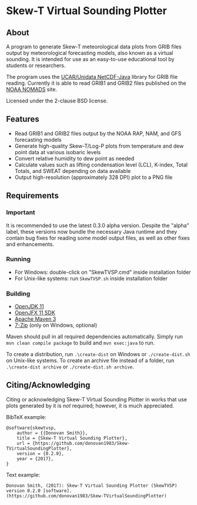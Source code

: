 # Skew-T Virtual Sounding Plotter

## About

A program to generate Skew-T meteorological data plots from GRIB files output by 
meteorological forecasting models, also known as a virtual sounding.
It is intended for use as an easy-to-use educational tool by students or
researchers.

The program uses the
[UCAR/Unidata NetCDF-Java](http://www.unidata.ucar.edu/software/thredds/current/netcdf-java/)
library for GRIB file reading.
Currently it is able to read GRIB1 and GRIB2 files published on the
[NOAA NOMADS](http://nomads.ncdc.noaa.gov/data.php?name=access) site.

Licensed under the 2-clause BSD license.

## Features

* Read GRIB1 and GRIB2 files output by the NOAA RAP, NAM, and GFS forecasting
  models
* Generate high-quality Skew-T/Log-P plots from temperature and dew point data
  at various isobaric levels
* Convert relative humidity to dew point as needed
* Calculate values such as lifting condensation level (LCL), K-index,
  Total Totals, and SWEAT depending on data available
* Output high-resolution (approximately 328 DPI) plot to a PNG file

## Requirements

### Important

It is recommended to use the latest 0.3.0 alpha version.
Despite the "alpha" label, these versions now bundle the necessary Java runtime and they
contain bug fixes for reading some model output files, as well as other fixes and enhancements.

### Running

* For Windows: double-click on "SkewTVSP.cmd" inside installation folder
* For Unix-like systems: run `SkewTVSP.sh` inside installation folder

### Building

* [OpenJDK 11](https://adoptopenjdk.net/)
* [OpenJFX 11 SDK](https://gluonhq.com/products/javafx/)
* [Apache Maven 3](https://maven.apache.org/)
* [7-Zip](https://www.7-zip.org/) (only on Windows, optional)

Maven should pull in all required dependencies automatically.
Simply run `mvn clean compile package` to build and `mvn exec:java` to run.

To create a distribution, run `.\create-dist` on Windows or `./create-dist.sh` on Unix-like
systems.
To create an archive file instead of a folder, run `.\create-dist archive` or
`./create-dist.sh archive`.

## Citing/Acknowledging

Citing or acknowledging Skew-T Virtual Sounding Plotter in works that use plots
generated by it is *not* required; however, it is much appreciated.

BibTeX example:

    @software{skewtvsp,
        author = {{Donovan Smith}},
        title = {Skew-T Virtual Sounding Plotter},
        url = {https://github.com/donovan1983/Skew-TVirtualSoundingPlotter},
        version = {0.2.0},
        year = {2017},
    }

Text example:

    Donovan Smith, (2017): Skew-T Virtual Sounding Plotter (SkewTVSP) version 0.2.0 [software].
    (https://github.com/donovan1983/Skew-TVirtualSoundingPlotter)
